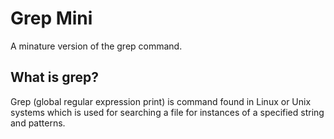 # Grep Mini
A minature version of the grep command.

## What is grep?
Grep (global regular expression print) is command found in Linux or Unix systems which is used for searching a file for instances of a specified string and patterns.

